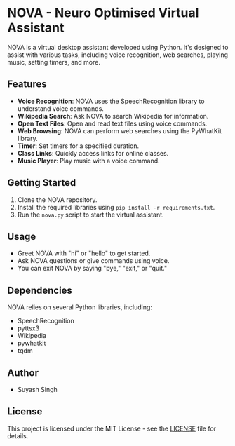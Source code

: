 # NOVA - Neuro Optimised Virtual Assistant

NOVA is a virtual desktop assistant developed using Python. It's designed to assist with various tasks, including voice recognition, web searches, playing music, setting timers, and more.

## Features

- **Voice Recognition**: NOVA uses the SpeechRecognition library to understand voice commands.
- **Wikipedia Search**: Ask NOVA to search Wikipedia for information.
- **Open Text Files**: Open and read text files using voice commands.
- **Web Browsing**: NOVA can perform web searches using the PyWhatKit library.
- **Timer**: Set timers for a specified duration.
- **Class Links**: Quickly access links for online classes.
- **Music Player**: Play music with a voice command.

## Getting Started

1. Clone the NOVA repository.
2. Install the required libraries using `pip install -r requirements.txt`.
3. Run the `nova.py` script to start the virtual assistant.

## Usage

- Greet NOVA with "hi" or "hello" to get started.
- Ask NOVA questions or give commands using voice.
- You can exit NOVA by saying "bye," "exit," or "quit."

## Dependencies

NOVA relies on several Python libraries, including:

- SpeechRecognition
- pyttsx3
- Wikipedia
- pywhatkit
- tqdm

## Author

- Suyash Singh

## License

This project is licensed under the MIT License - see the [LICENSE](LICENSE.md) file for details.
